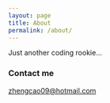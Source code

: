 ```yaml
---
layout: page
title: About
permalink: /about/
---
```


Just another coding rookie...


### Contact me

[zhengcao09@hotmail.com](mailto:zhengcao09@hotmail.com)
